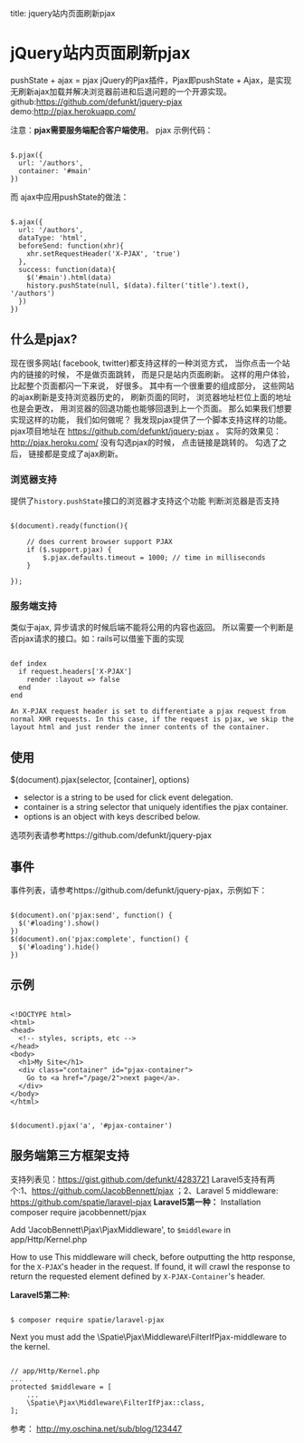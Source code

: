 title: jquery站内页面刷新pjax 

#  jQuery站内页面刷新pjax 
pushState + ajax = pjax
jQuery的Pjax插件，Pjax即pushState + Ajax，是实现无刷新ajax加载并解决浏览器前进和后退问题的一个开源实现。
github:https://github.com/defunkt/jquery-pjax
demo:http://pjax.herokuapp.com/

注意：**pjax需要服务端配合客户端使用**。
pjax 示例代码：
```

$.pjax({
  url: '/authors',
  container: '#main'
})

```
而 ajax中应用pushState的做法：
```

$.ajax({
  url: '/authors',
  dataType: 'html',
  beforeSend: function(xhr){
    xhr.setRequestHeader('X-PJAX', 'true')
  },
  success: function(data){
    $('#main').html(data)
    history.pushState(null, $(data).filter('title').text(), '/authors')
  })
})

```

##  什么是pjax? 
现在很多网站( facebook,  twitter)都支持这样的一种浏览方式， 当你点击一个站内的链接的时候， 不是做页面跳转， 而是只是站内页面刷新。 这样的用户体验， 比起整个页面都闪一下来说， 好很多。 其中有一个很重要的组成部分， 这些网站的ajax刷新是支持浏览器历史的， 刷新页面的同时， 浏览器地址栏位上面的地址也是会更改， 用浏览器的回退功能也能够回退到上一个页面。 
那么如果我们想要实现这样的功能， 我们如何做呢？ 我发现pjax提供了一个脚本支持这样的功能。 pjax项目地址在  https://github.com/defunkt/jquery-pjax 。 实际的效果见：  http://pjax.heroku.com/ 没有勾选pjax的时候， 点击链接是跳转的。 勾选了之后， 链接都是变成了ajax刷新。

###  浏览器支持 
提供了` history.pushState `接口的浏览器才支持这个功能
判断浏览器是否支持
```

$(document).ready(function(){

    // does current browser support PJAX
    if ($.support.pjax) {
        $.pjax.defaults.timeout = 1000; // time in milliseconds
    }

});

```
###  服务端支持 
类似于ajax, 异步请求的时候后端不能将公用的内容也返回。
所以需要一个判断是否pjax请求的接口。如：rails可以借鉴下面的实现
```

def index
  if request.headers['X-PJAX']
    render :layout => false
  end
end

```
` An X-PJAX request header is set to differentiate a pjax request from normal XHR requests. In this case, if the request is pjax, we skip the layout html and just render the inner contents of the container. `
##  使用 
$(document).pjax(selector, [container], options)
  * selector is a string to be used for click event delegation.
  * container is a string selector that uniquely identifies the pjax container.
  * options is an object with keys described below.

选项列表请参考https://github.com/defunkt/jquery-pjax
##  事件 
事件列表，请参考https://github.com/defunkt/jquery-pjax，示例如下：
```

$(document).on('pjax:send', function() {
  $('#loading').show()
})
$(document).on('pjax:complete', function() {
  $('#loading').hide()
})

```
##  示例 

```

<!DOCTYPE html>
<html>
<head>
  <!-- styles, scripts, etc -->
</head>
<body>
  <h1>My Site</h1>
  <div class="container" id="pjax-container">
    Go to <a href="/page/2">next page</a>.
  </div>
</body>
</html>

```
```

$(document).pjax('a', '#pjax-container')

```
##  服务端第三方框架支持 
支持列表见：https://gist.github.com/defunkt/4283721
Laravel5支持有两个:1、https://github.com/JacobBennett/pjax ；2、Laravel 5 middleware: https://github.com/spatie/laravel-pjax
**Laravel5第一种：**
Installation
composer require jacobbennett/pjax

Add 'JacobBennett\Pjax\PjaxMiddleware', to ` $middleware ` in app/Http/Kernel.php

How to use
This middleware will check, before outputting the http response, for the ` X-PJAX `'s header in the request. If found, it will crawl the response to return the requested element defined by ` X-PJAX-Container `'s header.

**Laravel5第二种:**
```

$ composer require spatie/laravel-pjax

```
Next you must add the \Spatie\Pjax\Middleware\FilterIfPjax-middleware to the kernel.
```

// app/Http/Kernel.php
...
protected $middleware = [
    ...
    \Spatie\Pjax\Middleware\FilterIfPjax::class,
];

```

参考：
http://my.oschina.net/sub/blog/123447